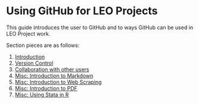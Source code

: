 # Using GitHub for LEO Projects 

This guide introduces the user to GitHub and to ways GitHub can be used in LEO Project work.

Section pieces are as follows: 
1. [Introduction](https://github.com/BeccaBrough/UsingGitHubLEO/blob/master/Content/Introduction.md)
2. [Version Control](https://github.com/BeccaBrough/UsingGitHubLEO/blob/master/Content/VersionControl.md)
3. [Collaboration with other users](https://github.com/BeccaBrough/UsingGitHubLEO/blob/master/Content/Collaboration.md)
4. [Misc: Introduction to Markdown](https://github.com/BeccaBrough/UsingGitHubLEO/blob/master/Content/Markdown.md)
5. [Misc: Introduction to Web Scraping](https://github.com/BeccaBrough/UsingGitHubLEO/blob/master/Content/Markdown.md)
6. [Misc: Introduction to PDF](https://github.com/BeccaBrough/UsingGitHubLEO/blob/master/Content/Markdown.md)
7. [Misc: Using Stata in R](https://github.com/BeccaBrough/UsingGitHubLEO/blob/master/Content/Markdown.md)
